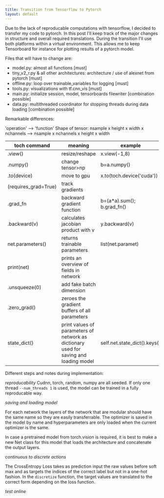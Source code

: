 ```yaml
---
title: Transition from Tensorflow to Pytorch
layout: default
---
```


<!-- <img src="/imgs/18-10-29_doshico.png" alt="doshico environments" style="width: 800px;"/> -->

Due to the lack of reproducable computations with tensorflow, I decided to transfer my code to pytorch.
In this post I'll keep track of the major changes in structure and overall required translations.
During the transition I'll use both platforms within a virtual environment.
This allows me to keep Tensorboard for instance for plotting results of a pytorch model.

Files that will have to change are:

- model.py: almost all functions [must]
- tiny_v2_r.py & all other architectures: architecture / use of alexnet from pytorch [must] 
- offline.py: loop over trainable_variables for logging [must]
- tools.py: visualizations with tf.cnn_vis [must]
- main.py: initialize session, model, tensorboards filewriter [combination possible]
- data.py: multithreaded coordinator for stopping threads during data loading [combination possible]

Remarkable differences:

'operation' --> 'function'
Shape of tensor: nsample x height x width x nchannels --> nsample x nchannels x height x width

| toch command | meaning          | example                   |
|--------------|------------------|---------------------------|
| .view()      | resize/reshape   | x.view(-1,8)              |
| .numpy()     | change tensor>np | b=a.numpy()               |
| .to(device)  | move to gpu      | x.to(toch.device('cuda')) |
| (requires_grad=True) | track gradients | |
| .grad_fn     | backward gradient function | b=(a*a).sum(); b.grad_fn() |
| .backward(v) | calculates jacobian product with v | y.backward(v) |
| net.parameters()| returns trainable parameters | list(net.paramet) |
| print(net) | prints an overview of fields in network | |
| .unsqueeze(0) | add fake batch dimension | |
| .zero_grad() | zeroes the gradient buffers of all parameters | |
| state_dict() | print values of parameters of network as dictionary used for saving and loading model | self.net.state_dict().keys() |


Different steps and notes during implementation:

_reproducability_
Cudnn, torch, random, numpy are all seeded. If only one thread `--num_threads 1` is used, the model can be trained in a fully reproducable way.

_saving and loading model_

For each network the layers of the network that are modular should have the same name so they are easily transferrable.
The optimizer is saved in the model by name and hyperparameters are only loaded when the current optimizer is the same.

In case a pretrained model from torch.vision is required, it is best to make a new Net class for this model that loads the architecture and concatenate the output layers.

_continuous to discrete actions_

The CrossEntropy Loss takes as prediction input the raw values before soft max and as targets the indices of the correct label but not in a one-hot fashion.
In the `discretize` function, the target values are translated to the correct form depending on the loss function.

_test online_
